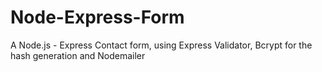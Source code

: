 # Node-Express-Form
A Node.js - Express Contact form, using Express Validator, Bcrypt for the hash generation and Nodemailer
